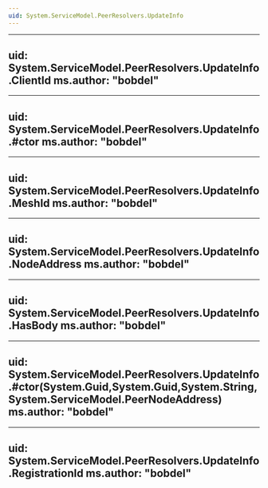 ```yaml
---
uid: System.ServiceModel.PeerResolvers.UpdateInfo
---
```


---
uid: System.ServiceModel.PeerResolvers.UpdateInfo.ClientId
ms.author: "bobdel"
---

---
uid: System.ServiceModel.PeerResolvers.UpdateInfo.#ctor
ms.author: "bobdel"
---

---
uid: System.ServiceModel.PeerResolvers.UpdateInfo.MeshId
ms.author: "bobdel"
---

---
uid: System.ServiceModel.PeerResolvers.UpdateInfo.NodeAddress
ms.author: "bobdel"
---

---
uid: System.ServiceModel.PeerResolvers.UpdateInfo.HasBody
ms.author: "bobdel"
---

---
uid: System.ServiceModel.PeerResolvers.UpdateInfo.#ctor(System.Guid,System.Guid,System.String,System.ServiceModel.PeerNodeAddress)
ms.author: "bobdel"
---

---
uid: System.ServiceModel.PeerResolvers.UpdateInfo.RegistrationId
ms.author: "bobdel"
---
